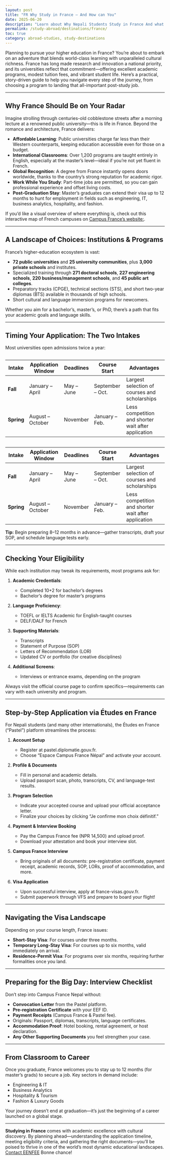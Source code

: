 ```yaml
---
layout: post
title: "FR Why Study in France — And How can You"
date: 2025-06-20
description: "Learn about Why Nepali Students Study in France And what are the processes"
permalink: /study-abroad/destinations/france/
toc: true
category: abroad-studies, study-destinations
---
```


Planning to pursue your higher education in France? You’re about to embark on an adventure that blends world-class learning with unparalleled cultural richness. France has long made research and innovation a national priority, and its universities reflect that commitment—offering excellent academic programs, modest tuition fees, and vibrant student life. Here’s a practical, story-driven guide to help you navigate every step of the journey, from choosing a program to landing that all-important post-study job.

---

## Why France Should Be on Your Radar

Imagine strolling through centuries-old cobblestone streets after a morning lecture at a renowned public university—this is life in France. Beyond the romance and architecture, France delivers:

* **Affordable Learning**: Public universities charge far less than their Western counterparts, keeping education accessible even for those on a budget.
* **International Classrooms**: Over 1,200 programs are taught entirely in English, especially at the master’s level—ideal if you’re not yet fluent in French.
* **Global Recognition**: A degree from France instantly opens doors worldwide, thanks to the country’s strong reputation for academic rigor.
* **Work While You Study**: Part-time jobs are permitted, so you can gain professional experience and offset living costs.
* **Post-Graduation Stay**: Master’s graduates can extend their visa up to 12 months to hunt for employment in fields such as engineering, IT, business analytics, hospitality, and fashion.

If you’d like a visual overview of where everything is, check out this interactive map of French campuses on [Campus France’s website:](https://www.campusfrance.org/en/carte-de-france).

---

## A Landscape of Choices: Institutions & Programs

France’s higher-education ecosystem is vast:

* **72 public universities** and **25 university communities**, plus **3,000 private schools** and institutes.
* Specialized training through **271 doctoral schools**, **227 engineering schools**, **220 business/management schools**, and **45 public art colleges**.
* Preparatory tracks (CPGE), technical sections (STS), and short two-year diplomas (BTS) available in thousands of high schools.
* Short cultural and language immersion programs for newcomers.

Whether you aim for a bachelor’s, master’s, or PhD, there’s a path that fits your academic goals and language skills.

---

## Timing Your Application: The Two Intakes

Most universities open admissions twice a year:
<div style="overflow-x: auto;">
  
| Intake       | Application Window   | Deadlines           | Course Start     | Advantages                                            |
|--------------|----------------------|---------------------|------------------|-------------------------------------------------------|
| **Fall**     | January – April      | May – June          | September – Oct. | Largest selection of courses and scholarships         |
| **Spring**   | August – October     | November            | January – Feb.   | Less competition and shorter wait after application   |

</div>

| Intake     | Application Window | Deadlines  | Course Start     | Advantages                                          |
| ---------- | ------------------ | ---------- | ---------------- | --------------------------------------------------- |
| **Fall**   | January – April    | May – June | September – Oct. | Largest selection of courses and scholarships       |
| **Spring** | August – October   | November   | January – Feb.   | Less competition and shorter wait after application |

**Tip:** Begin preparing 8–12 months in advance—gather transcripts, draft your SOP, and schedule language tests early.

---

## Checking Your Eligibility

While each institution may tweak its requirements, most programs ask for:

1. **Academic Credentials**:

   * Completed 10+2 for bachelor’s degrees
   * Bachelor’s degree for master’s programs
2. **Language Proficiency**:

   * TOEFL or IELTS Academic for English-taught courses
   * DELF/DALF for French
3. **Supporting Materials**:

   * Transcripts
   * Statement of Purpose (SOP)
   * Letters of Recommendation (LOR)
   * Updated CV or portfolio (for creative disciplines)
4. **Additional Screens**:

   * Interviews or entrance exams, depending on the program

Always visit the official course page to confirm specifics—requirements can vary with each university and program.

---

## Step-by-Step Application via Études en France

For Nepali students (and many other internationals), the Études en France (“Pastel”) platform streamlines the process:

1. **Account Setup**

   * Register at pastel.diplomatie.gouv.fr.
   * Choose “Espace Campus France Népal” and activate your account.
2. **Profile & Documents**

   * Fill in personal and academic details.
   * Upload passport scan, photo, transcripts, CV, and language-test results.
3. **Program Selection**

   * Indicate your accepted course and upload your official acceptance letter.
   * Finalize your choices by clicking “Je confirme mon choix définitif.”
4. **Payment & Interview Booking**

   * Pay the Campus France fee (NPR 14,500) and upload proof.
   * Download your attestation and book your interview slot.
5. **Campus France Interview**

   * Bring originals of all documents: pre-registration certificate, payment receipt, academic records, SOP, LORs, proof of accommodation, and more.
6. **Visa Application**

   * Upon successful interview, apply at france-visas.gouv.fr.
   * Submit paperwork through VFS and prepare to board your flight!

---

## Navigating the Visa Landscape

Depending on your course length, France issues:

* **Short-Stay Visa**: For courses under three months.
* **Temporary Long-Stay Visa**: For courses up to six months, valid immediately on arrival.
* **Residence-Permit Visa**: For programs over six months, requiring further formalities once you land.

---

## Preparing for the Big Day: Interview Checklist

Don’t step into Campus France Nepal without:

* **Convocation Letter** from the Pastel platform.
* **Pre-registration Certificate** with your EEF ID.
* **Payment Receipts** (Campus France & Pastel fee).
* Originals: Passport, diplomas, transcripts, language certificates.
* **Accommodation Proof**: Hotel booking, rental agreement, or host declaration.
* **Any Other Supporting Documents** you feel strengthen your case.

---

## From Classroom to Career

Once you graduate, France welcomes you to stay up to 12 months (for master’s grads) to secure a job. Key sectors in demand include:

* Engineering & IT
* Business Analytics
* Hospitality & Tourism
* Fashion & Luxury Goods

Your journey doesn’t end at graduation—it’s just the beginning of a career launched on a global stage.

---

**Studying in France** comes with academic excellence with cultural discovery. By planning ahead—understanding the application timeline, meeting eligibility criteria, and gathering the right documents—you’ll be poised to thrive in one of the world’s most dynamic educational landscapes. [Contact EENFEE](https://eenfee.github.io/contact/) Bonne chance!
